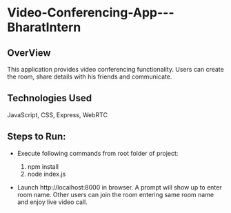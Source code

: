 # Video-Conferencing-App---BharatIntern
## OverView
This application provides video conferencing functionality. Users can create the room, share details with his friends and communicate.

## Technologies Used
JavaScript, CSS, Express, WebRTC

## Steps to Run:
* Execute following commands from root folder of project:
  1. npm install
  2. node index.js

* Launch http://localhost:8000 in browser. A prompt will show up to enter room name. Other users can join the room entering same room name and enjoy live video call.


